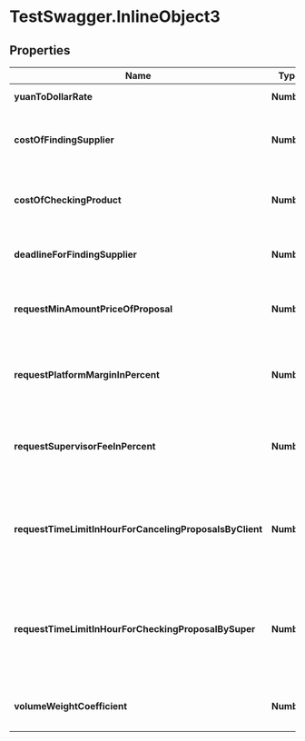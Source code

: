 # TestSwagger.InlineObject3

## Properties

Name | Type | Description | Notes
------------ | ------------- | ------------- | -------------
**yuanToDollarRate** | **Number** | Курс юаня к доллару. | 
**costOfFindingSupplier** | **Number** | Цена за поиск поставщика, оплата байеру, в долларах. | 
**costOfCheckingProduct** | **Number** | Цена за поиск поставщика, оплата ресерчера, в долларах. | [optional] 
**deadlineForFindingSupplier** | **Number** | Дедлайна на поиск поставщика., в часах. | 
**requestMinAmountPriceOfProposal** | **Number** | Минимальная цена за предложение к заявке, в долларах. | 
**requestPlatformMarginInPercent** | **Number** | Процент с каждого предложения, маржа платформы, в процентах. | 
**requestSupervisorFeeInPercent** | **Number** | Процент с каждого предложения для супервайзера, в процентах. | 
**requestTimeLimitInHourForCancelingProposalsByClient** | **Number** | Время после которого будет автоматом принято предложение клиентом, в часах. | 
**requestTimeLimitInHourForCheckingProposalBySuper** | **Number** | Время после которого будет автоматом снят супервизор с проверки предложения, в часах. | 
**volumeWeightCoefficient** | **Number** | Коэффициент расчета объемного веса. | [optional] 


